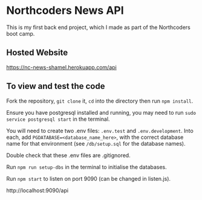# Northcoders News API

This is my first back end project, which I made as part of the Northcoders boot camp.

## Hosted Website
https://nc-news-shamel.herokuapp.com/api

## To view and test the code

Fork the repository, `git clone` it, `cd` into the directory then run `npm install`.

Ensure you have postgresql installed and running, you may need to run `sudo service postgresql start` in the terminal.

You will need to create two .env files: `.env.test` and `.env.development`. Into each, add `PGDATABASE=<database_name_here>`, with the correct database name for that environment (see `/db/setup.sql` for the database names).

Double check that these .env files are .gitignored.

Run `npm run setup-dbs` in the terminal to initialise the databases.

Run `npm start` to listen on port 9090 (can be changed in listen.js).

http://localhost:9090/api



